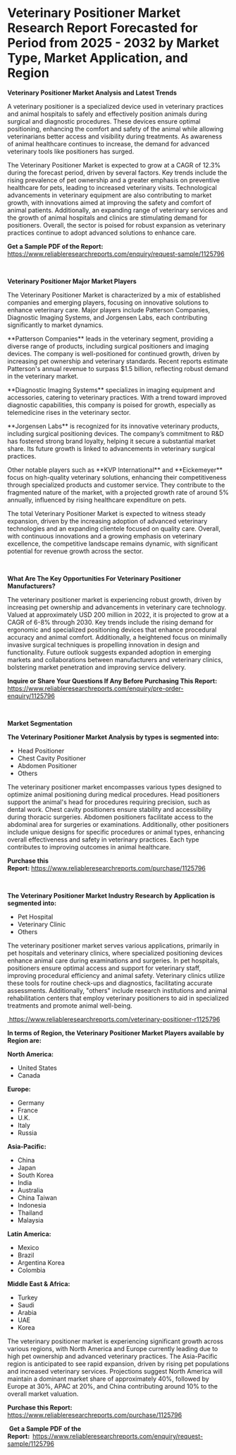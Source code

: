 <p><h1>Veterinary Positioner Market Research Report Forecasted for Period from 2025 -  2032 by Market Type, Market Application, and Region</h1></p><p><strong>Veterinary Positioner Market Analysis and Latest Trends</strong></p>
<p><p>A veterinary positioner is a specialized device used in veterinary practices and animal hospitals to safely and effectively position animals during surgical and diagnostic procedures. These devices ensure optimal positioning, enhancing the comfort and safety of the animal while allowing veterinarians better access and visibility during treatments. As awareness of animal healthcare continues to increase, the demand for advanced veterinary tools like positioners has surged.</p><p>The Veterinary Positioner Market is expected to grow at a CAGR of 12.3% during the forecast period, driven by several factors. Key trends include the rising prevalence of pet ownership and a greater emphasis on preventive healthcare for pets, leading to increased veterinary visits. Technological advancements in veterinary equipment are also contributing to market growth, with innovations aimed at improving the safety and comfort of animal patients. Additionally, an expanding range of veterinary services and the growth of animal hospitals and clinics are stimulating demand for positioners. Overall, the sector is poised for robust expansion as veterinary practices continue to adopt advanced solutions to enhance care.</p></p>
<p><strong>Get a Sample PDF of the Report:&nbsp;</strong> <a href="https://www.reliableresearchreports.com/enquiry/request-sample/1125796?utm_campaign=3316&utm_medium=2&utm_source=Github&utm_content=ia&utm_term=14042025&utm_id=veterinary-positioner">https://www.reliableresearchreports.com/enquiry/request-sample/1125796</a></p>
<p>&nbsp;</p>
<p><strong>Veterinary Positioner Major Market Players</strong></p>
<p><p>The Veterinary Positioner Market is characterized by a mix of established companies and emerging players, focusing on innovative solutions to enhance veterinary care. Major players include Patterson Companies, Diagnostic Imaging Systems, and Jorgensen Labs, each contributing significantly to market dynamics.</p><p>**Patterson Companies** leads in the veterinary segment, providing a diverse range of products, including surgical positioners and imaging devices. The company is well-positioned for continued growth, driven by increasing pet ownership and veterinary standards. Recent reports estimate Patterson's annual revenue to surpass $1.5 billion, reflecting robust demand in the veterinary market.</p><p>**Diagnostic Imaging Systems** specializes in imaging equipment and accessories, catering to veterinary practices. With a trend toward improved diagnostic capabilities, this company is poised for growth, especially as telemedicine rises in the veterinary sector.</p><p>**Jorgensen Labs** is recognized for its innovative veterinary products, including surgical positioning devices. The company’s commitment to R&D has fostered strong brand loyalty, helping it secure a substantial market share. Its future growth is linked to advancements in veterinary surgical practices.</p><p>Other notable players such as **KVP International** and **Eickemeyer** focus on high-quality veterinary solutions, enhancing their competitiveness through specialized products and customer service. They contribute to the fragmented nature of the market, with a projected growth rate of around 5% annually, influenced by rising healthcare expenditure on pets.</p><p>The total Veterinary Positioner Market is expected to witness steady expansion, driven by the increasing adoption of advanced veterinary technologies and an expanding clientele focused on quality care. Overall, with continuous innovations and a growing emphasis on veterinary excellence, the competitive landscape remains dynamic, with significant potential for revenue growth across the sector.</p></p>
<p>&nbsp;</p>
<p><strong>What Are The Key Opportunities For Veterinary Positioner Manufacturers?</strong></p>
<p><p>The veterinary positioner market is experiencing robust growth, driven by increasing pet ownership and advancements in veterinary care technology. Valued at approximately USD 200 million in 2022, it is projected to grow at a CAGR of 6-8% through 2030. Key trends include the rising demand for ergonomic and specialized positioning devices that enhance procedural accuracy and animal comfort. Additionally, a heightened focus on minimally invasive surgical techniques is propelling innovation in design and functionality. Future outlook suggests expanded adoption in emerging markets and collaborations between manufacturers and veterinary clinics, bolstering market penetration and improving service delivery.</p></p>
<p><strong>Inquire or Share Your Questions If Any Before Purchasing This Report:</strong> <a href="https://www.reliableresearchreports.com/enquiry/pre-order-enquiry/1125796?utm_campaign=3316&utm_medium=2&utm_source=Github&utm_content=ia&utm_term=14042025&utm_id=veterinary-positioner">https://www.reliableresearchreports.com/enquiry/pre-order-enquiry/1125796</a></p>
<p>&nbsp;</p>
<p><strong>Market Segmentation</strong></p>
<p><strong>The Veterinary Positioner Market Analysis by types is segmented into:</strong></p>
<p><ul><li>Head Positioner</li><li>Chest Cavity Positioner</li><li>Abdomen Positioner</li><li>Others</li></ul></p>
<p><p>The veterinary positioner market encompasses various types designed to optimize animal positioning during medical procedures. Head positioners support the animal's head for procedures requiring precision, such as dental work. Chest cavity positioners ensure stability and accessibility during thoracic surgeries. Abdomen positioners facilitate access to the abdominal area for surgeries or examinations. Additionally, other positioners include unique designs for specific procedures or animal types, enhancing overall effectiveness and safety in veterinary practices. Each type contributes to improving outcomes in animal healthcare.</p></p>
<p><strong>Purchase this Report:&nbsp;</strong><a href="https://www.reliableresearchreports.com/purchase/1125796?utm_campaign=3316&utm_medium=2&utm_source=Github&utm_content=ia&utm_term=14042025&utm_id=veterinary-positioner">https://www.reliableresearchreports.com/purchase/1125796</a></p>
<p>&nbsp;</p>
<p><strong>The Veterinary Positioner Market Industry Research by Application is segmented into:</strong></p>
<p><ul><li>Pet Hospital</li><li>Veterinary Clinic</li><li>Others</li></ul></p>
<p><p>The veterinary positioner market serves various applications, primarily in pet hospitals and veterinary clinics, where specialized positioning devices enhance animal care during examinations and surgeries. In pet hospitals, positioners ensure optimal access and support for veterinary staff, improving procedural efficiency and animal safety. Veterinary clinics utilize these tools for routine check-ups and diagnostics, facilitating accurate assessments. Additionally, "others" include research institutions and animal rehabilitation centers that employ veterinary positioners to aid in specialized treatments and promote animal well-being.</p></p>
<p><a href="https://www.reliableresearchreports.com/veterinary-positioner-r1125796?utm_campaign=3316&utm_medium=2&utm_source=Github&utm_content=ia&utm_term=14042025&utm_id=veterinary-positioner">&nbsp;https://www.reliableresearchreports.com/veterinary-positioner-r1125796</a></p>
<p><strong>In terms of Region, the Veterinary Positioner Market Players available by Region are:</strong></p>
<p>
    <p> <strong> North America: </strong>
        <ul>
            <li>United States</li>
            <li>Canada</li>
        </ul>
        </p> 
    <p> <strong> Europe: </strong>
        <ul>
            <li>Germany</li>
            <li>France</li>
            <li>U.K.</li>
            <li>Italy</li>
            <li>Russia</li>
        </ul>
        </p> 
    <p> <strong> Asia-Pacific: </strong>
        <ul>
            <li>China</li>
            <li>Japan</li>
            <li>South Korea</li>
            <li>India</li>
            <li>Australia</li>
            <li>China Taiwan</li>
            <li>Indonesia</li>
            <li>Thailand</li>
            <li>Malaysia</li>
        </ul>
        </p> 
    <p> <strong> Latin America: </strong>
        <ul>
            <li>Mexico</li>
            <li>Brazil</li>
            <li>Argentina Korea</li>
            <li>Colombia</li>
        </ul>
        </p> 
    <p> <strong> Middle East & Africa: </strong>
        <ul>
            <li>Turkey</li>
            <li>Saudi</li>
            <li>Arabia</li>
            <li>UAE</li>
            <li>Korea</li>
        </ul>
    </p>
    </p>
<p><p>The veterinary positioner market is experiencing significant growth across various regions, with North America and Europe currently leading due to high pet ownership and advanced veterinary practices. The Asia-Pacific region is anticipated to see rapid expansion, driven by rising pet populations and increased veterinary services. Projections suggest North America will maintain a dominant market share of approximately 40%, followed by Europe at 30%, APAC at 20%, and China contributing around 10% to the overall market valuation.</p></p>
<p><strong>Purchase this Report: </strong><a href="https://www.reliableresearchreports.com/purchase/1125796?utm_campaign=3316&utm_medium=2&utm_source=Github&utm_content=ia&utm_term=14042025&utm_id=veterinary-positioner">https://www.reliableresearchreports.com/purchase/1125796</a></p>
<p>&nbsp;<strong>Get a Sample PDF of the Report:&nbsp;&nbsp;</strong><a href="https://www.reliableresearchreports.com/enquiry/request-sample/1125796?utm_campaign=3316&utm_medium=2&utm_source=Github&utm_content=ia&utm_term=14042025&utm_id=veterinary-positioner">https://www.reliableresearchreports.com/enquiry/request-sample/1125796</a></p>
<p><strong></strong></p>
<p><p></p><p></p><p></p></p>